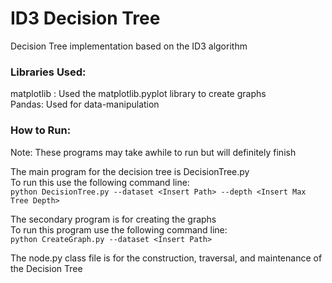 # ID3 Decision Tree
Decision Tree implementation based on the ID3 algorithm

### Libraries Used:
matplotlib : Used the matplotlib.pyplot library to create graphs\
Pandas: Used for data-manipulation


### How to Run:

Note: These programs may take awhile to run but will definitely finish

The main program for the decision tree is DecisionTree.py\
To run this use the following command line:\
`python DecisionTree.py --dataset <Insert Path> --depth <Insert Max Tree Depth>`

The secondary program is for creating the graphs\
To run this program use the following command line:\
`python CreateGraph.py --dataset <Insert Path>`

The node.py class file is for the construction, traversal, and maintenance of the Decision Tree
